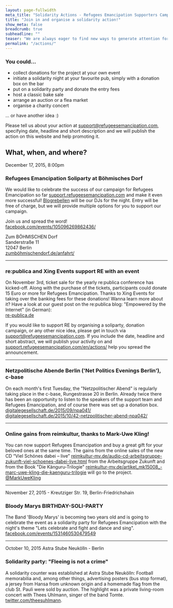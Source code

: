 ```yaml
---
layout: page-fullwidth
meta_title: "Solidarity Actions - Refugees Emancipation Supporters Campaign"
title: "Join in and organise a solidarity action!"
show_meta: false
breadcrumb: true
subheadline: ""
teaser: "We are always eager to find new ways to generate attention for Refugees Emancipation and to collect more donations. Here's another way for you to contribute: solidarity actions!"
permalink: "/actions/"
---
```


### You could...
- collect donations for the project at your own event
- initiate a solidarity night at your favourite pub, simply with a donation box on the bar   
- put on a solidarity party and donate the entry fees
- host a classic bake sale
- arrange an auction or a flea market
- organise a charity concert

... or have another idea :)

Please tell us about your action at  [support@refugeesemancipation.com](mailto:support@refugeesemancipation.com), specifying date, headline and short description and we will publish the action on this website and help promoting it.

## What, when, and where?

<p class="subheadline subheader mt20">December 17, 2015, 8:00pm</p>
<h3 class="t0">Refugees Emancipation Soliparty at Böhmisches Dorf</h3>

We would like to celebrate the success of our campaign for Refugees Emancipation so far [support.refugeesemancipation.com](http://support.refugeesemancipation.com/) and make it even more successful!
[Blogrebellen](http://www.blogrebellen.de) will be our DJs for the night. Entry will be free of charge, but we will provide multiple options for you to support our campaign.

Join us and spread the word! <br>
[facebook.com/events/105096269862436/](https://www.facebook.com/events/105096269862436/)

Zum BÖHMISCHEN Dorf<br>
Sanderstraße 11<br>
12047 Berlin<br>
[zumböhmischendorf.de/anfahrt/](http://www.zumböhmischendorf.de/anfahrt/)

---

### re:publica and Xing Events support RE with an event

On November 3rd, ticket sale for the yearly re:publica conference has kicked-off.
Along with the purchase of the tickets, participants could donate 15 Euro or more for Refugees Emancipation. Thanks to Xing Events for taking over the banking fees for these donations! Wanna learn more about it? Have a look at our guest post on the re:publica blog: "Empowered by the Internet" (in German):<br>
[re-publica.de](https://re-publica.de/16/guestcontribution/ermaechtigt-durchs-netz)

If you would like to support RE by organising a soliparty, donation campaign, or any other nice idea, please get in touch via [support@refugeesemancipation.com](mailto:support@refugeesemancipation.com). If you include the date, headline and short abstract, we will publish your activity on and  [support.refugeesemancipation.com/en/actions/](http://support.refugeesemancipation.com/en/actions/) help you spread the announcement.

---

### Netzpolitische Abende Berlin ('Net Politics Evenings Berlin'), c-base

On each month's first Tuesday, the "Netzpolitischer Abend" is regularly taking place in the c-base, Rungestrasse 20 in Berlin.
Already twice there has been an opportunity to listen to the speakers of the support team and Refugees Emancipation, and of course there was set up a donation box.<br>
[digitalegesellschaft.de/2015/09/npa041/](https://digitalegesellschaft.de/2015/09/npa041/)<br>
[digitalegesellschaft.de/2015/10/42-netzpolitischer-abend-npa042/](https://digitalegesellschaft.de/2015/10/42-netzpolitischer-abend-npa042/)

---

### Online gains from reimkultur, thanks to Mark-Uwe Kling!
You can now support Refugees Emancipation and buy a great gift for your beloved ones at the same time. The gains from the online sales of the new CD “Viel Schönes dabei – live” [reimkultur-mv.de/audio-cd-arbeitsgruppe-zukunft-viel-schoenes-dabei-live.html](https://www.reimkultur-mv.de/artikel_mk15005_audio-cd-arbeitsgruppe-zukunft-viel-schoenes-dabei-live.html) from the Arbeitsgruppe Zukunft and from the Book "Die Känguru-Trilogie" [reimkultur-mv.de/artikel_mk15008_-marc-uwe-kling-die-kaenguru-trilogie](https://www.reimkultur-mv.de/artikel_mk15008_-marc-uwe-kling-die-kaenguru-trilogie.html) will go to the project.<br>
[@MarkUweKling](https://twitter.com/search?src=typd&q=%23MarkUweKling)

---

<p class="subheadline subheader mt20">November 27, 2015 - Kreutziger Str. 19, Berlin-Friedrichshain</p>
<h3 class="t0">Bloody Marys BIRTHDAY-SOLI-PARTY</h3>

The Band 'Bloody Marys' is becoming two years old and is going to celebrate the event as a solidarity party for Refugees Emancipation with the night's theme
"Lets celebrate and fight and dance and sing".<br>
[facebook.com/events/1531460530479549](https://www.facebook.com/events/1531460530479549/)

---

<p class="subheadline subheader">October 10, 2015 Astra Stube Neukölln - Berlin</p>

<h3 class="t0">Solidarity party: "Fleeing is not a crime"</h3>

A solidarity counter was established at Astra Stube Neukölln: Football memorabilia and, among other things, advertising posters (bus stop format), a jersey from Hansa from unknown origin and a homemade flag from the club St. Pauli were sold by auction. The highlight was a private living-room concert with Thees Uhlmann, singer of the band Tomte. <br> [twitter.com/theesuhlmann](https://twitter.com/theesuhlmann).
